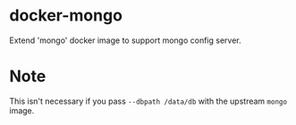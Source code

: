 docker-mongo
============

Extend 'mongo' docker image to support mongo config server.

# Note
This isn't necessary if you pass `--dbpath /data/db` with the upstream `mongo` image. 
